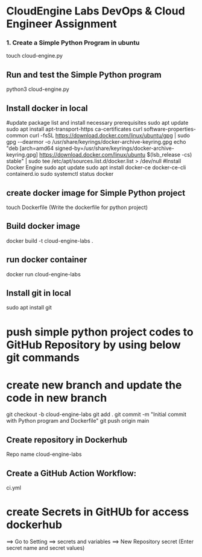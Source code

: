 # CloudEngine Labs DevOps & Cloud Engineer Assignment

### 1. Create a Simple Python Program in ubuntu
touch cloud-engine.py

## Run and test the Simple Python program
python3 cloud-engine.py 

## Install docker in local
#update package list and install necessary prerequisites
sudo apt update
sudo apt install apt-transport-https ca-certificates curl software-properties-common
curl -fsSL https://download.docker.com/linux/ubuntu/gpg | sudo gpg --dearmor -o /usr/share/keyrings/docker-archive-keyring.gpg
echo "deb [arch=amd64 signed-by=/usr/share/keyrings/docker-archive-keyring.gpg] https://download.docker.com/linux/ubuntu $(lsb_release -cs) stable" | sudo tee /etc/apt/sources.list.d/docker.list > /dev/null
#Install Docker Engine
sudo apt update
sudo apt install docker-ce docker-ce-cli containerd.io
sudo systemctl status docker

## create docker image for Simple Python project
touch Dockerfile (Write the dockerfile for python project)

## Build docker image
docker build -t cloud-engine-labs .

## run docker container
docker run cloud-engine-labs

## Install git in local 
sudo apt install git
# push simple python project codes to GitHub Repository by using below git commands
# create new branch and update the code in new branch
git checkout -b cloud-engine-labs
git add .
git commit -m "Initial commit with Python program and Dockerfile"
git push origin main

## Create repository in Dockerhub
Repo name cloud-engine-labs

##  Create a GitHub Action Workflow:
ci.yml

# create Secrets in GitHUb for access dockerhub 
==> Go to Setting ==> secrets and variables ==> New Repository secret (Enter secret name and secret values)










